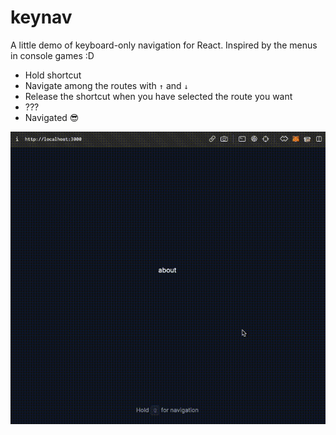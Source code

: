 # keynav

A little demo of keyboard-only navigation for React. Inspired by the menus in console games :D

- Hold shortcut
- Navigate among the routes with `↑` and `↓`
- Release the shortcut when you have selected the route you want
- ???
- Navigated 😎

![Screen Record with `keynav` demo](./.github/media/screen.gif)
